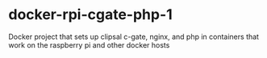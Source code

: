 # docker-rpi-cgate-php-1
Docker project that sets up clipsal c-gate, nginx, and php in containers that work on the raspberry pi and other docker hosts
